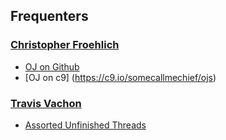 Frequenters
-----------

### [Christopher Froehlich](https://github.com/somecallmechief)
+ [OJ on Github](https://github.com/somecallmechief/oj)
+ [OJ on c9] (https://c9.io/somecallmechief/ojs)

### [Travis Vachon](https://github.com/travis)
+ [Assorted Unfinished Threads](https://github.com/travis?tab=repositories)
